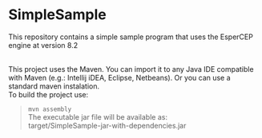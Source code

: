 # SimpleSample
This repository contains a simple sample program that uses the EsperCEP engine at version 8.2<br><br>

This project uses the Maven. You can import it to any Java IDE compatible with Maven (e.g.: Intellij iDEA, Eclipse, Netbeans). Or you can use a standard maven instalation.<br>
To build the project use:<br>
> <code>mvn assembly</code><br>
The executable jar file will be available as:<br>
> target/SimpleSample-jar-with-dependencies.jar
